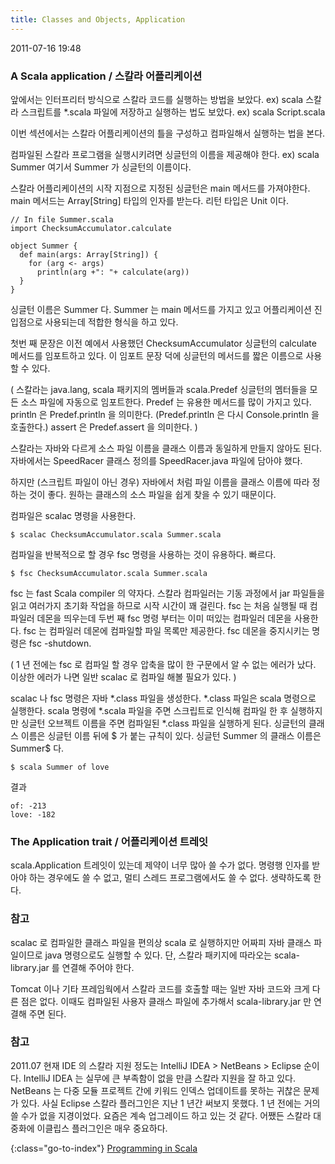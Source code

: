 ```yaml
---
title: Classes and Objects, Application
---
```


2011-07-16 19:48

### A Scala application / 스칼라 어플리케이션

앞에서는 인터프리터 방식으로 스칼라 코드를 실행하는 방법을 보았다. ex) scala
스칼라 스크립트를 *.scala 파일에 저장하고 실행하는 법도 보았다. ex) scala Script.scala

이번 섹션에서는 스칼라 어플리케이션의 틀을 구성하고 컴파일해서 실행하는 법을 본다.

컴파일된 스칼라 프로그램을 실행시키려면 싱글턴의 이름을 제공해야 한다. ex) scala Summer
여기서 Summer 가 싱글턴의 이름이다.

스칼라 어플리케이션의 시작 지점으로 지정된 싱글턴은 main 메서드를 가져야한다.
main 메서드는 Array[String] 타입의 인자를 받는다.
리턴 타입은 Unit 이다.

    // In file Summer.scala
    import ChecksumAccumulator.calculate

    object Summer {
      def main(args: Array[String]) {
        for (arg <- args)
          println(arg +": "+ calculate(arg))
      }
    }

싱글턴 이름은 Summer 다.
Summer 는 main 메서드를 가지고 있고 어플리케이션 진입점으로 사용되는데 적합한 형식을 하고 있다.

첫번 째 문장은 이전 예에서 사용했던 ChecksumAccumulator 싱글턴의 calculate 메서드를 임포트하고 있다.
이 임포트 문장 덕에 싱글턴의 메서드를 짧은 이름으로 사용할 수 있다.

(
스칼라는 java.lang, scala 패키지의 멤버들과 scala.Predef 싱글턴의 멤터들을 모든 소스 파일에 자동으로 임포트한다.
Predef 는 유용한 메서드를 많이 가지고 있다.
println 은 Predef.println 을 의미한다. (Predef.println 은 다시 Console.println 을 호출한다.)
assert 은 Predef.assert 을 의미한다.
)

스칼라는 자바와 다르게 소스 파일 이름을 클래스 이름과 동일하게 만들지 않아도 된다.
자바에서는 SpeedRacer 클래스 정의를 SpeedRacer.java 파일에 담아야 했다.

하지만 (스크립트 파일이 아닌 경우) 자바에서 처럼 파일 이름을 클래스 이름에 따라 정하는 것이 좋다.
원하는 클래스의 소스 파일을 쉽게 찾을 수 있기 때문이다.

컴파일은 scalac 명령을 사용한다.

    $ scalac ChecksumAccumulator.scala Summer.scala

컴파일을 반복적으로 할 경우 fsc 명령을 사용하는 것이 유용하다. 빠르다.

    $ fsc ChecksumAccumulator.scala Summer.scala

fsc 는 fast Scala compiler 의 약자다.
스칼라 컴파일러는 기동 과정에서 jar 파일들을 읽고 여러가지 초기화 작업을 하므로 시작 시간이 꽤 걸린다.
fsc 는 처음 실행될 때 컴파일러 데몬을 띄우는데 두번 째 fsc 명령 부터는 이미 떠있는 컴파일러 데몬을 사용한다.
fsc 는 컴파일러 데몬에 컴파일할 파일 목록만 제공한다.
fsc 데몬을 중지시키는 명령은 fsc -shutdown.

(
1 년 전에는 fsc 로 컴파일 할 경우 압축을 많이 한 구문에서 알 수 없는 에러가 났다.
이상한 에러가 나면 일반 scalac 로 컴파일 해볼 필요가 있다.
)

scalac 나 fsc 명령은 자바 *.class 파일을 생성한다.
*.class 파일은 scala 명령으로 실행한다.
scala 명령에 *.scala 파일을 주면 스크립트로 인식해 컴파일 한 후 실행하지만
싱글턴 오브젝트 이름을 주면 컴파일된 *.class 파일을 실행하게 된다.
싱글턴의 클래스 이름은 싱글턴 이름 뒤에 $ 가 붙는 규칙이 있다.
싱글턴 Summer 의 클래스 이름은 Summer$ 다.

    $ scala Summer of love

결과

    of: -213
    love: -182


### The Application trait / 어플리케이션 트레잇

scala.Application 트레잇이 있는데 제약이 너무 많아 쓸 수가 없다.
명령행 인자를 받아야 하는 경우에도 쓸 수 없고, 멀티 스레드 프로그램에서도 쓸 수 없다.
생략하도록 한다.


### 참고

scalac 로 컴파일한 클래스 파일을 편의상 scala 로 실행하지만
어짜피 자바 클래스 파일이므로 java 명령으로도 실행할 수 있다.
단, 스칼라 패키지에 따라오는 scala-library.jar 를 연결해 주어야 한다.

Tomcat 이나 기타 프레임웍에서 스칼라 코드를 호출할 때는 일반 자바 코드와 크게 다른 점은 없다.
이때도 컴파일된 사용자 클래스 파일에 추가해서 scala-library.jar 만 연결해 주면 된다.


### 참고

2011.07 현재 IDE 의 스칼라 지원 정도는 IntelliJ IDEA > NetBeans > Eclipse 순이다.
IntelliJ IDEA 는 실무에 큰 부족함이 없을 만큼 스칼라 지원을 잘 하고 있다.
NetBeans 는 다중 모듈 프로젝트 간에 키워드 인덱스 업데이트를 못하는 귀찮은 문제가 있다.
사실 Eclipse 스칼라 플러그인은 지난 1 년간 써보지 못했다.
1 년 전에는 거의 쓸 수가 없을 지경이었다. 요즘은 계속 업그레이드 하고 있는 것 같다.
어쨌든 스칼라 대중화에 이클립스 플러그인은 매우 중요하다.


{:class="go-to-index"}
[Programming in Scala](index)
